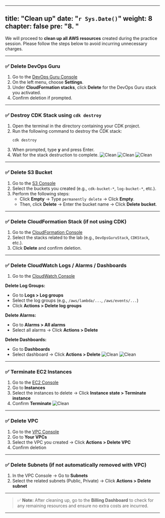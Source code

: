 
---
title: "Clean up"
date: "`r Sys.Date()`"
weight: 8
chapter: false
pre: "<b>8. </b>"
---
We will proceed to **clean up all AWS resources** created during the practice session. Please follow the steps below to avoid incurring unnecessary charges.

---

### ✅ Delete DevOps Guru

1. Go to the [DevOps Guru Console](https://console.aws.amazon.com/devops-guru/home)
2. On the left menu, choose **Settings**.
3. Under **CloudFormation stacks**, click **Delete** for the DevOps Guru stack you activated.
4. Confirm deletion if prompted.

---

### ✅ Destroy CDK Stack using `cdk destroy`

1. Open the terminal in the directory containing your CDK project.
2. Run the following command to destroy the CDK stack:
   ```bash
   cdk destroy
   ```
3. When prompted, type **y** and press Enter.
4. Wait for the stack destruction to complete.
![Clean](/images/6.clean/1.png)
![Clean](/images/6.clean/2.png)
![Clean](/images/6.clean/3.png)

---

### ✅ Delete S3 Bucket

1. Go to the [S3 Console](https://s3.console.aws.amazon.com/s3/home)
2. Select the buckets you created (e.g., `cdk-bucket-*`, `log-bucket-*`, etc.).
3. Perform the following steps:
   + Click **Empty** → Type `permanently delete` → Click **Empty**.
   + Then, click **Delete** → Enter the bucket name → Click **Delete bucket**.

---

### ✅ Delete CloudFormation Stack (if not using CDK)

1. Go to the [CloudFormation Console](https://console.aws.amazon.com/cloudformation/home)
2. Select the stacks related to the lab (e.g., `DevOpsGuruStack`, `CDKStack`, etc.).
3. Click **Delete** and confirm deletion.

---

### ✅ Delete CloudWatch Logs / Alarms / Dashboards

1. Go to the [CloudWatch Console](https://console.aws.amazon.com/cloudwatch/home)

**Delete Log Groups:**

- Go to **Logs > Log groups**  
- Select the log groups (e.g., `/aws/lambda/...`, `/aws/events/...`)  
- Click **Actions > Delete log groups**

**Delete Alarms:**

- Go to **Alarms > All alarms**  
- Select all alarms → Click **Actions > Delete**

**Delete Dashboards:**

- Go to **Dashboards**  
- Select dashboard → Click **Actions > Delete**
![Clean](/images/6.clean/4.png)
![Clean](/images/6.clean/5.png)

---

### ✅ Terminate EC2 Instances

1. Go to the [EC2 Console](https://console.aws.amazon.com/ec2/v2/home)
2. Go to **Instances**
3. Select the instances to delete → Click **Instance state > Terminate instance**
4. Confirm **Terminate**
![Clean](/images/6.clean/6.png)

---

### ✅ Delete VPC

1. Go to the [VPC Console](https://console.aws.amazon.com/vpc/home)
2. Go to **Your VPCs**
3. Select the VPC you created → Click **Actions > Delete VPC**
4. Confirm deletion

---

### ✅ Delete Subnets (if not automatically removed with VPC)

1. In the VPC Console → Go to **Subnets**
2. Select the related subnets (Public, Private) → Click **Actions > Delete subnet**

---

> ✅ **Note:** After cleaning up, go to the **Billing Dashboard** to check for any remaining resources and ensure no extra costs are incurred.

---
